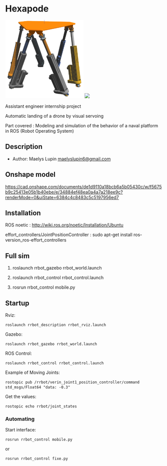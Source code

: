 # Hexapode

<img src="Hexa.png" width="250" height="250">
<img src="x et y.webm">

Assistant engineer internship project

Automatic landing of a drone by visual servoing

Part covered : Modeling and simulation of the behavior of a naval platform in ROS (Robot Operating System)

## Description

* Author: Maelys Lupin <maelyslupin6@gmail.com>

## Onshape model

https://cad.onshape.com/documents/de1d9110a18bcb6a5b05430c/w/f5675b9c25413e05b1b40ebe/e/34884ef48ea0a4a7a218ee9c?renderMode=0&uiState=6384c4c8483c5c5197956ed7

## Installation 

ROS noetic : http://wiki.ros.org/noetic/Installation/Ubuntu

effort_controllers/JointPositionController : sudo apt-get install ros-version_ros-effort_controllers

## Full sim

1. roslaunch rrbot_gazebo rrbot_world.launch

2. roslaunch rrbot_control rrbot_control.launch

3. rosrun rrbot_control mobile.py

## Startup

Rviz:

    roslaunch rrbot_description rrbot_rviz.launch

Gazebo:

    roslaunch rrbot_gazebo rrbot_world.launch

ROS Control:

    roslaunch rrbot_control rrbot_control.launch

Example of Moving Joints:

    rostopic pub /rrbot/verin_joint1_position_controller/command std_msgs/Float64 "data: -0.3"

Get the values:

    rostopic echo rrbot/joint_states
    
### Automating

Start interface:

    rosrun rrbot_control mobile.py
or  

    rosrun rrbot_control fixe.py
    
    

